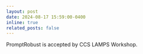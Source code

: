 ```yaml
---
layout: post
date: 2024-08-17 15:59:00-0400
inline: true
related_posts: false
---
```


PromptRobust is accepted by CCS LAMPS Workshop.
